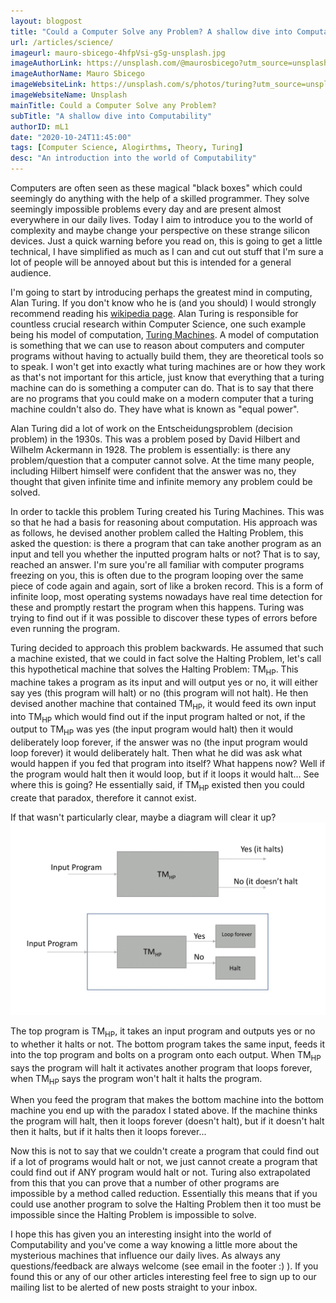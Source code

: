 ```yaml
---
layout: blogpost
title: "Could a Computer Solve any Problem? A shallow dive into Computability"
url: /articles/science/
imageurl: mauro-sbicego-4hfpVsi-gSg-unsplash.jpg
imageAuthorLink: https://unsplash.com/@maurosbicego?utm_source=unsplash&utm_medium=referral&utm_content=creditCopyText
imageAuthorName: Mauro Sbicego
imageWebsiteLink: https://unsplash.com/s/photos/turing?utm_source=unsplash&utm_medium=referral&utm_content=creditCopyText
imageWebsiteName: Unsplash
mainTitle: Could a Computer Solve any Problem?
subTitle: "A shallow dive into Computability"
authorID: mL1
date: "2020-10-24T11:45:00"
tags: [Computer Science, Alogirthms, Theory, Turing]
desc: "An introduction into the world of Computability"
---
```


Computers are often seen as these magical "black boxes" which could seemingly do anything with the help of a skilled programmer. They solve seemingly impossible problems every day and are present almost everywhere in our daily lives. Today I aim to introduce you to the world of complexity and maybe change your perspective on these strange silicon devices. Just a quick warning before you read on, this is going to get a little technical, I have simplified as much as I can and cut out stuff that I'm sure a lot of people will be annoyed about but this is intended for a general audience.

I'm going to start by introducing perhaps the greatest mind in computing, Alan Turing. If you don't know who he is (and you should) I would strongly recommend reading his <a href="https://en.wikipedia.org/wiki/Alan_Turing" target="_blank">wikipedia page</a>. Alan Turing is responsible for countless crucial research within Computer Science, one such example being his model of computation, <a href="https://en.wikipedia.org/wiki/Turing_machine" target="_blank">Turing Machines</a>. A model of computation is something that we can use to reason about computers and computer programs without having to actually build them, they are theoretical tools so to speak. I won't get into exactly what turing machines are or how they work as that's not important for this article, just know that everything that a turing machine can do is something a computer can do. That is to say that there are no programs that you could make on a modern computer that a turing machine couldn't also do. They have what is known as "equal power".

Alan Turing did a lot of work on the Entscheidungsproblem (decision problem) in the 1930s. This was a problem posed by David Hilbert and Wilhelm Ackermann in 1928. The problem is essentially: is there any problem/question that a computer cannot solve. At the time many people, including Hilbert himself were confident that the answer was no, they thought that given infinite time and infinite memory any problem could be solved.

In order to tackle this problem Turing created his Turing Machines. This was so that he had a basis for reasoning about computation. His approach was as follows, he devised another problem called the Halting Problem, this asked the question: is there a program that can take another program as an input and tell you whether the inputted program halts or not? That is to say, reached an answer. I'm sure you're all familiar with computer programs freezing on you, this is often due to the program looping over the same piece of code again and again, sort of like a broken record. This is a form of infinite loop, most operating systems nowadays have real time detection for these and promptly restart the program when this happens. Turing was trying to find out if it was possible to discover these types of errors before even running the program.

Turing decided to approach this problem backwards. He assumed that such a machine existed, that we could in fact solve the Halting Problem, let's call this hypothetical machine that solves the Halting Problem: TM<sub>HP</sub>. This machine takes a program as its input and will output yes or no, it will either say yes (this program will halt) or no (this program will not halt). He then devised another machine that contained TM<sub>HP</sub>, it would feed its own input into TM<sub>HP</sub> which would find out if the input program halted or not, if the output to TM<sub>HP</sub> was yes (the input program would halt) then it would deliberately loop forever, if the answer was no (the input program would loop forever) it would deliberately halt. Then what he did was ask what would happen if you fed that program into itself? What happens now? Well if the program would halt then it would loop, but if it loops it would halt… See where this is going? He essentially said, if TM<sub>HP</sub> existed then you could create that paradox, therefore it cannot exist.

If that wasn't particularly clear, maybe a diagram will clear it up?
<br>
<img class="img-fluid" src="/assets/TuringMachines.jpg"/>
<br>

The top program is TM<sub>HP</sub>, it takes an input program and outputs yes or no to whether it halts or not. The bottom program takes the same input, feeds it into the top program and bolts on a program onto each output. When TM<sub>HP</sub> says the program will halt it activates another program that loops forever, when TM<sub>HP</sub> says the program won't halt it halts the program.

When you feed the program that makes the bottom machine into the bottom machine you end up with the paradox I stated above. If the machine thinks the program will halt, then it loops forever (doesn't halt), but if it doesn't halt then it halts, but if it halts then it loops forever...

Now this is not to say that we couldn't create a program that could find out if a lot of programs would halt or not, we just cannot create a program that could find out if ANY program would halt or not. Turing also extrapolated from this that you can prove that a number of other programs are impossible by a method called reduction. Essentially this means that if you could use another program to solve the Halting Problem then it too must be impossible since the Halting Problem is impossible to solve.

I hope this has given you an interesting insight into the world of Computability and you've come a way knowing a little more about the mysterious machines that influence our daily lives. As always any questions/feedback are always welcome (see email in the footer :) ). If you found this or any of our other articles interesting feel free to sign up to our mailing list to be alerted of new posts straight to your inbox.